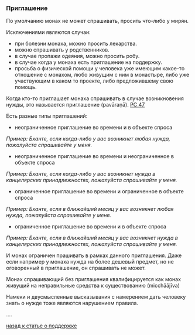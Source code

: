 ### **Приглашение**

По умолчанию монах не может спрашивать, просить что-либо у мирян.

Исключениями являются случаи:
- при болезни монаха, можно просить лекарства.
- можно спрашивать у родственников.
- в случае пропажи одеяния, можно просить робу.
- в случае когда у монаха есть приглашение на поддержку.
- просьба о физической помощи у человека уже имеющим какое-то отношение с монахом, любо живущим с ним в монастыре, либо уже участвующим в каком то проекте, либо предложившему свою помощь.

Когда кто-то приглашает монаха спрашивать в случае возникновения нужды, это называется приглашение (pavāraṇā). [PC 47](https://suttacentral.net/pli-tv-bu-vb-pc47/en/brahmali?layout=linebyline&reference=none&notes=asterisk&highlight=false&script=latin)

Есть разные типы приглашений:
- неограниченное приглашение во времени и в объекте спроса

*Пример: Бханте, если когда-либо у вас возникнет любая нужда, пожалуйста спрашивайте у меня.*

- неограниченное приглашение во времени и неограниченное в объекте спроса

*Пример: Бханте, если когда-либо у вас возникнет нужда в канцелярских принадлежностях, пожалуйста спрашивайте у меня.*

- ограниченное приглашение во времени и ограниченное в объекте спроса

*Пример: Бханте, если в ближайший месяц у вас возникнет любая нужда, пожалуйста спрашивайте у меня.*

- ограниченное приглашение во времени и в объекте спроса

*Пример: Бханте, если в ближайший месяц у вас возникнет нужда в канцелярских принадлежностях, пожалуйста спрашивайте у меня.*

И монах ограничен прашивать в рамках данного приглашения. Даже если например у монаха нужда на более дешевый предмет, но не оговоренный в приглашение, он спрашивать не может.

Монах спрашивающий без приглашения квалифицируется как монах живущий на неправильные средства к существованию (micchāājīva) 

Намеки и двусмысленные высказывания с намерением дать человеку знать о нужде тоже являются нарушением правила.

....

[назад к статье о поддержке](https://devamitta.github.io/notes/dana.html)
